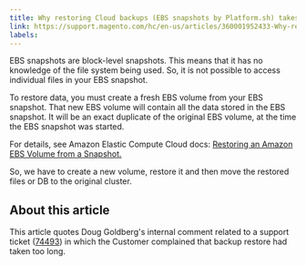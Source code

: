 ```yaml
---
title: Why restoring Cloud backups (EBS snapshots by Platform.sh) takes so long? [Internal]
link: https://support.magento.com/hc/en-us/articles/360001952433-Why-restoring-Cloud-backups-EBS-snapshots-by-Platform-sh-takes-so-long-Internal-
labels: 
---
```


EBS snapshots are block-level snapshots. This means that it has no knowledge of the file system being used. So, it is not possible to access individual files in your EBS snapshot. 

 To restore data, you must create a fresh EBS volume from your EBS snapshot. That new EBS volume will contain all the data stored in the EBS snapshot. It will be an exact duplicate of the original EBS volume, at the time the EBS snapshot was started.

 For details, see Amazon Elastic Compute Cloud docs: [Restoring an Amazon EBS Volume from a Snapshot.](https://docs.aws.amazon.com/AWSEC2/latest/UserGuide/ebs-restoring-volume.html) 

 So, we have to create a new volume, restore it and then move the restored files or DB to the original cluster.

 About this article
------------------

 This article quotes Doug Goldberg's internal comment related to a support ticket ([74493](https://support.magento.com/agent/tickets/74493)) in which the Customer complained that backup restore had taken too long.

